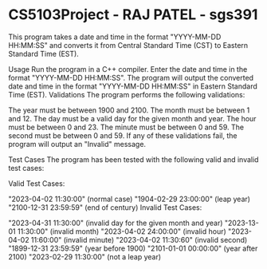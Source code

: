 # CS5103Project - RAJ PATEL - sgs391
This program takes a date and time in the format "YYYY-MM-DD HH:MM:SS" and converts it from Central Standard Time (CST) to Eastern Standard Time (EST).

Usage
Run the program in a C++ compiler.
Enter the date and time in the format "YYYY-MM-DD HH:MM:SS".
The program will output the converted date and time in the format "YYYY-MM-DD HH:MM:SS" in Eastern Standard Time (EST).
Validations
The program performs the following validations:

The year must be between 1900 and 2100.
The month must be between 1 and 12.
The day must be a valid day for the given month and year.
The hour must be between 0 and 23.
The minute must be between 0 and 59.
The second must be between 0 and 59.
If any of these validations fail, the program will output an "Invalid" message.

Test Cases
The program has been tested with the following valid and invalid test cases:

Valid Test Cases:

"2023-04-02 11:30:00" (normal case)
"1904-02-29 23:00:00" (leap year)
"2100-12-31 23:59:59" (end of century)
Invalid Test Cases:

"2023-04-31 11:30:00" (invalid day for the given month and year)
"2023-13-01 11:30:00" (invalid month)
"2023-04-02 24:00:00" (invalid hour)
"2023-04-02 11:60:00" (invalid minute)
"2023-04-02 11:30:60" (invalid second)
"1899-12-31 23:59:59" (year before 1900)
"2101-01-01 00:00:00" (year after 2100)
"2023-02-29 11:30:00" (not a leap year)
